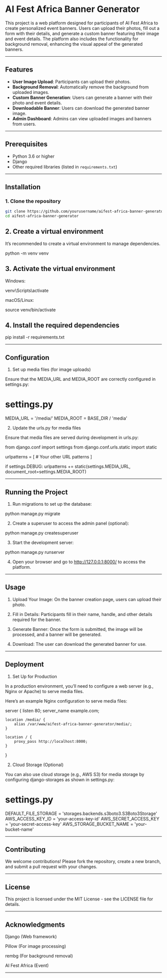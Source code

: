 # AI Fest Africa Banner Generator

This project is a web platform designed for participants of AI Fest Africa to create personalized event banners. Users can upload their photos, fill out a form with their details, and generate a custom banner featuring their image and event details. The platform also includes the functionality for background removal, enhancing the visual appeal of the generated banners.

---

## Features

- **User Image Upload**: Participants can upload their photos.
- **Background Removal**: Automatically remove the background from uploaded images.
- **Custom Banner Generation**: Users can generate a banner with their photo and event details.
- **Downloadable Banner**: Users can download the generated banner image.
- **Admin Dashboard**: Admins can view uploaded images and banners from users.

---

## Prerequisites

- Python 3.6 or higher
- Django
- Other required libraries (listed in `requirements.txt`)

---

## Installation

### 1. Clone the repository

```bash
git clone https://github.com/yourusername/aifest-africa-banner-generator.git
cd aifest-africa-banner-generator
```

## 2. Create a virtual environment

It’s recommended to create a virtual environment to manage dependencies.

python -m venv venv

## 3. Activate the virtual environment

Windows:

venv\Scripts\activate

macOS/Linux:

source venv/bin/activate


## 4. Install the required dependencies

pip install -r requirements.txt


---

## Configuration

1. Set up media files (for image uploads)

Ensure that the MEDIA_URL and MEDIA_ROOT are correctly configured in settings.py:

# settings.py

MEDIA_URL = '/media/'
MEDIA_ROOT = BASE_DIR / 'media'

2. Update the urls.py for media files

Ensure that media files are served during development in urls.py:

from django.conf import settings
from django.conf.urls.static import static

urlpatterns = [
    # Your other URL patterns
]

if settings.DEBUG:
    urlpatterns += static(settings.MEDIA_URL, document_root=settings.MEDIA_ROOT)


---

## Running the Project

1. Run migrations to set up the database:



python manage.py migrate

2. Create a superuser to access the admin panel (optional):



python manage.py createsuperuser

3. Start the development server:



python manage.py runserver

4. Open your browser and go to http://127.0.0.1:8000/ to access the platform.




---

## Usage

1. Upload Your Image: On the banner creation page, users can upload their photo.


2. Fill in Details: Participants fill in their name, handle, and other details required for the banner.


3. Generate Banner: Once the form is submitted, the image will be processed, and a banner will be generated.


4. Download: The user can download the generated banner for use.




---

## Deployment

1. Set Up for Production

In a production environment, you’ll need to configure a web server (e.g., Nginx or Apache) to serve media files.

Here’s an example Nginx configuration to serve media files:

server {
    listen 80;
    server_name example.com;

    location /media/ {
        alias /var/www/aifest-africa-banner-generator/media/;
    }

    location / {
        proxy_pass http://localhost:8000;
    }
}

2. Cloud Storage (Optional)

You can also use cloud storage (e.g., AWS S3) for media storage by configuring django-storages as shown in settings.py:

# settings.py

DEFAULT_FILE_STORAGE = 'storages.backends.s3boto3.S3Boto3Storage'
AWS_ACCESS_KEY_ID = 'your-access-key-id'
AWS_SECRET_ACCESS_KEY = 'your-secret-access-key'
AWS_STORAGE_BUCKET_NAME = 'your-bucket-name'


---

## Contributing

We welcome contributions! Please fork the repository, create a new branch, and submit a pull request with your changes.


---

## License

This project is licensed under the MIT License - see the LICENSE file for details.


---

## Acknowledgments

Django (Web framework)

Pillow (For image processing)

rembg (For background removal)

AI Fest Africa (Event)


---